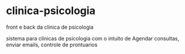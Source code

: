# clinica-psicologia

front e back da clinica de psicologia

sistema para clínicas de psicologia com o intuito de Agendar consultas, enviar emails, controle de prontuarios 
